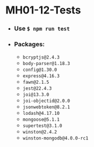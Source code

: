 # MH01-12-Tests

* ### Use `$ npm run test`

* ### Packages:
  * `bcryptjs@2.4.3`
  * `body-parser@1.18.3`
  * `config@1.30.0`
  * `express@4.16.3`
  * `fawn@2.1.5`
  * `jest@22.4.3`
  * `joi@13.3.0`
  * `joi-objectid@2.0.0`
  * `jsonwebtoken@8.2.1`
  * `lodash@4.17.10`
  * `mongoose@5.1.1`
  * `supertest@3.1.0`
  * `winston@2.4.2`
  * `winston-mongodb@4.0.0-rc1`
